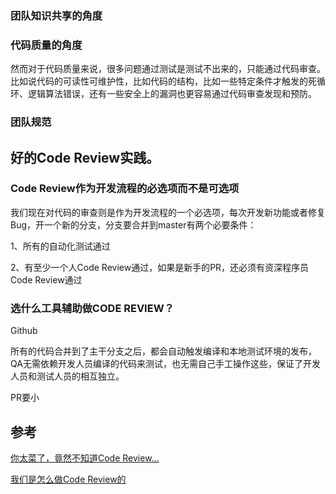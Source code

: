 

### 团队知识共享的角度



### 代码质量的角度



然而对于代码质量来说，很多问题通过测试是测试不出来的，只能通过代码审查。比如说代码的可读性可维护性，比如代码的结构，比如一些特定条件才触发的死循环、逻辑算法错误，还有一些安全上的漏洞也更容易通过代码审查发现和预防。



### 团队规范



##  好的Code Review实践。

### Code Review作为开发流程的必选项而不是可选项



我们现在对代码的审查则是作为开发流程的一个必选项，每次开发新功能或者修复Bug，开一个新的分支，分支要合并到master有两个必要条件：



1、所有的自动化测试通过

2、有至少一个人Code Review通过，如果是新手的PR，还必须有资深程序员Code Review通过



### 选什么工具辅助做CODE REVIEW？

Github



所有的代码合并到了主干分支之后，都会自动触发编译和本地测试环境的发布，QA无需依赖开发人员编译的代码来测试，也无需自己手工操作这些，保证了开发人员和测试人员的相互独立。



PR要小











## 参考

[你太菜了，竟然不知道Code Review...](https://mp.weixin.qq.com/s/VTIcsraDFeK_guCyadnD0g)

[我们是怎么做Code Review的](https://www.cnblogs.com/wenhx/p/How-We-Code-Review.html)
